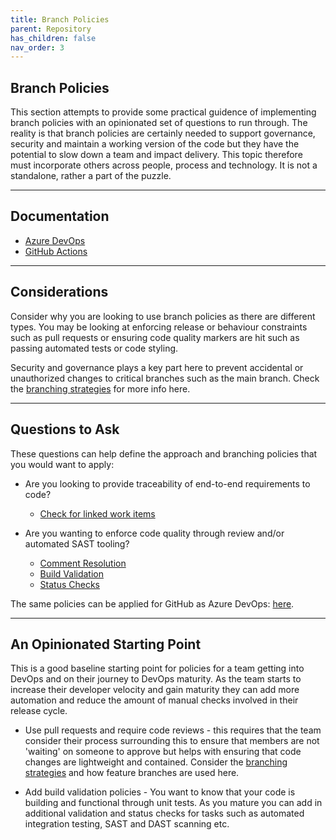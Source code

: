 ```yaml
---
title: Branch Policies
parent: Repository
has_children: false
nav_order: 3
---
```


## Branch Policies

This section attempts to provide some practical guidence of implementing branch policies with an opinionated set of questions to run through. The reality is that branch policies are certainly needed to support governance, security and maintain a working version of the code but they have the potential to slow down a team and impact delivery. This topic therefore must incorporate others across people, process and technology. It is not a standalone, rather a part of the puzzle. 

---

## Documentation

* [Azure DevOps](https://learn.microsoft.com/en-us/azure/devops/repos/git/branch-policies-overview?view=azure-devops)
* [GitHub Actions](https://docs.github.com/en/repositories/configuring-branches-and-merges-in-your-repository/managing-protected-branches/managing-a-branch-protection-rule)

---

## Considerations

Consider why you are looking to use branch policies as there are different types. You may be looking at enforcing release or behaviour constraints such as pull requests or ensuring code quality markers are hit such as passing automated tests or code styling.

Security and governance plays a key part here to prevent accidental or unauthorized changes to critical branches such as the main branch. Check the [branching strategies](./branchingstrategy.md) for more info here.

---

## Questions to Ask

These questions can help define the approach and branching policies that you would want to apply:

* Are you looking to provide traceability of end-to-end requirements to code?
  * [Check for linked work items](https://learn.microsoft.com/en-us/azure/devops/repos/git/branch-policies?view=azure-devops&tabs=browser#check-linked-wi)

* Are you wanting to enforce code quality through review and/or automated SAST tooling?
  * [Comment Resolution](https://learn.microsoft.com/en-us/azure/devops/repos/git/branch-policies?view=azure-devops&tabs=browser#check-comment-resolution)
  * [Build Validation](https://learn.microsoft.com/en-us/azure/devops/repos/git/branch-policies?view=azure-devops&tabs=browser#build-validation)
  * [Status Checks](https://learn.microsoft.com/en-us/azure/devops/repos/git/branch-policies?view=azure-devops&tabs=browser#require-approval-from-external-services)

The same policies can be applied for GitHub as Azure DevOps: [here](https://docs.github.com/en/repositories/configuring-branches-and-merges-in-your-repository/managing-protected-branches/managing-a-branch-protection-rule#creating-a-branch-protection-rule).


---

## An Opinionated Starting Point

This is a good baseline starting point for policies for a team getting into DevOps and on their journey to DevOps maturity. As the team starts to increase their developer velocity and gain maturity they can add more automation and reduce the amount of manual checks involved in their release cycle. 

* Use pull requests and require code reviews - this requires that the team consider their process surrounding this to ensure that members are not 'waiting' on someone to approve but helps with ensuring that code changes are lightweight and contained. Consider the [branching strategies](./branchingstrategy.md) and how feature branches are used here. 

* Add build validation policies - You want to know that your code is building and functional through unit tests. As you mature you can add in additional validation and status checks for tasks such as automated integration testing, SAST and DAST scanning etc.